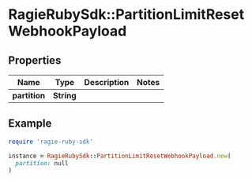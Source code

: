 # RagieRubySdk::PartitionLimitResetWebhookPayload

## Properties

| Name | Type | Description | Notes |
| ---- | ---- | ----------- | ----- |
| **partition** | **String** |  |  |

## Example

```ruby
require 'ragie-ruby-sdk'

instance = RagieRubySdk::PartitionLimitResetWebhookPayload.new(
  partition: null
)
```

